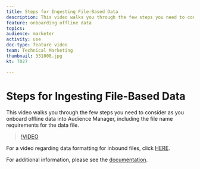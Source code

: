 ```yaml
---
title: Steps for Ingesting File-Based Data
description: This video walks you through the few steps you need to consider as you onboard offline data into Audience Manager, including the file name requirements for the data file.
feature: onboarding offline data
topics: 
audience: marketer
activity: use
doc-type: feature video
team: Technical Marketing
thumbnail: 331008.jpg
kt: 7027

---
```


# Steps for Ingesting File-Based Data

This video walks you through the few steps you need to consider as you onboard offline data into Audience Manager, including the file name requirements for the data file.

>[!VIDEO](https://video.tv.adobe.com/v/331008/?quality=12&learn=on)

For a video regarding data formatting for inbound files, click [HERE](formatting-and-ingesting-file-based-data.md).

For additional information, please see the [documentation](https://experienceleague.adobe.com/docs/audience-manager/user-guide/implementation-integration-guides/sending-audience-data/batch-data-transfer-process/inbound-s3-filenames.html).